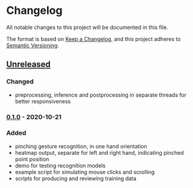 # Changelog
All notable changes to this project will be documented in this file.

The format is based on [Keep a Changelog](https://keepachangelog.com/en/1.0.0/),
and this project adheres to [Semantic Versioning](https://semver.org/spec/v2.0.0.html).

## [Unreleased]
### Changed
- preprocessing, inference and postprocessing in separate threads for better responsiveness

### [0.1.0] - 2020-10-21
### Added
- pinching gesture recognition, in one hand orientation
- heatmap output, separate for left and right hand, indicating pinched point position
- demo for testing recognition models
- example script for simulating mouse clicks and scrolling
- scripts for producing and reviewing training data


[Unreleased]: https://github.com/bm371613/gest/compare/v0.1.0...HEAD
[0.1.0]: https://github.com/bm371613/gest/releases/tag/v0.1.0
